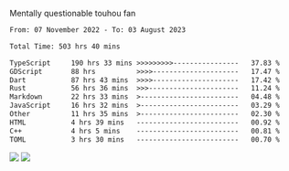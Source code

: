 Mentally questionable touhou fan



<!--START_SECTION:waka-->

```txt
From: 07 November 2022 - To: 03 August 2023

Total Time: 503 hrs 40 mins

TypeScript     190 hrs 33 mins >>>>>>>>>----------------   37.83 %
GDScript       88 hrs          >>>>---------------------   17.47 %
Dart           87 hrs 43 mins  >>>>---------------------   17.42 %
Rust           56 hrs 36 mins  >>>----------------------   11.24 %
Markdown       22 hrs 33 mins  >------------------------   04.48 %
JavaScript     16 hrs 32 mins  >------------------------   03.29 %
Other          11 hrs 35 mins  >------------------------   02.30 %
HTML           4 hrs 39 mins   -------------------------   00.92 %
C++            4 hrs 5 mins    -------------------------   00.81 %
TOML           3 hrs 30 mins   -------------------------   00.70 %
```

<!--END_SECTION:waka-->

![](https://posei.me/horse_going_hard.gif)
![](https://posei.me/horse_going_hard.gif)
